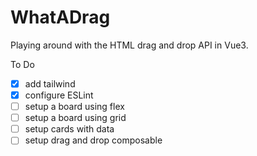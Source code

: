 # WhatADrag

Playing around with the HTML drag and drop API in Vue3.

To Do

* [x] add tailwind
* [x] configure ESLint
* [ ] setup a board using flex
* [ ] setup a board using grid
* [ ] setup cards with data
* [ ] setup drag and drop composable
